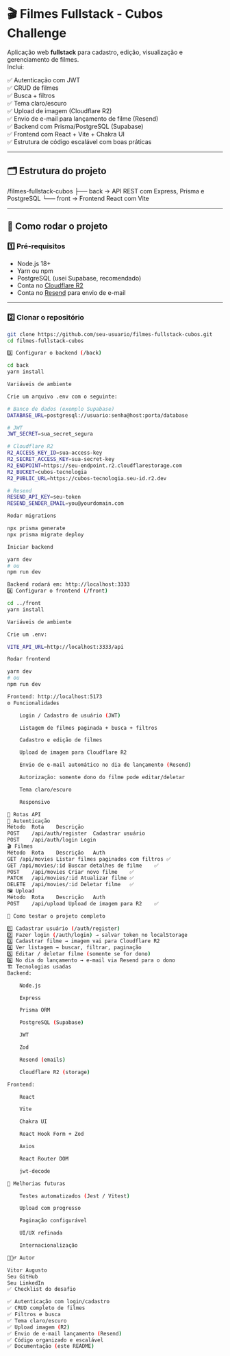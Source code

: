 # 🎬 Filmes Fullstack - Cubos Challenge

Aplicação web **fullstack** para cadastro, edição, visualização e gerenciamento de filmes.  
Inclui:

✅ Autenticação com JWT  
✅ CRUD de filmes  
✅ Busca + filtros  
✅ Tema claro/escuro  
✅ Upload de imagem (Cloudflare R2)  
✅ Envio de e-mail para lançamento de filme (Resend)  
✅ Backend com Prisma/PostgreSQL (Supabase)  
✅ Frontend com React + Vite + Chakra UI  
✅ Estrutura de código escalável com boas práticas

---

## 🗂️ Estrutura do projeto

/filmes-fullstack-cubos
├── back -> API REST com Express, Prisma e PostgreSQL
└── front -> Frontend React com Vite

---

## 🚀 Como rodar o projeto

### 1️⃣ Pré-requisitos

- Node.js 18+
- Yarn ou npm
- PostgreSQL (usei Supabase, recomendado)
- Conta no [Cloudflare R2](https://dash.cloudflare.com/)
- Conta no [Resend](https://resend.com/) para envio de e-mail

---

### 2️⃣ Clonar o repositório

```bash
git clone https://github.com/seu-usuario/filmes-fullstack-cubos.git
cd filmes-fullstack-cubos

3️⃣ Configurar o backend (/back)

cd back
yarn install

Variáveis de ambiente

Crie um arquivo .env com o seguinte:

# Banco de dados (exemplo Supabase)
DATABASE_URL=postgresql://usuario:senha@host:porta/database

# JWT
JWT_SECRET=sua_secret_segura

# Cloudflare R2
R2_ACCESS_KEY_ID=sua-access-key
R2_SECRET_ACCESS_KEY=sua-secret-key
R2_ENDPOINT=https://seu-endpoint.r2.cloudflarestorage.com
R2_BUCKET=cubos-tecnologia
R2_PUBLIC_URL=https://cubos-tecnologia.seu-id.r2.dev

# Resend
RESEND_API_KEY=seu-token
RESEND_SENDER_EMAIL=you@yourdomain.com

Rodar migrations

npx prisma generate
npx prisma migrate deploy

Iniciar backend

yarn dev
# ou
npm run dev

Backend rodará em: http://localhost:3333
4️⃣ Configurar o frontend (/front)

cd ../front
yarn install

Variáveis de ambiente

Crie um .env:

VITE_API_URL=http://localhost:3333/api

Rodar frontend

yarn dev
# ou
npm run dev

Frontend: http://localhost:5173
⚙️ Funcionalidades

    Login / Cadastro de usuário (JWT)

    Listagem de filmes paginada + busca + filtros

    Cadastro e edição de filmes

    Upload de imagem para Cloudflare R2

    Envio de e-mail automático no dia de lançamento (Resend)

    Autorização: somente dono do filme pode editar/deletar

    Tema claro/escuro

    Responsivo

📝 Rotas API
🔑 Autenticação
Método	Rota	Descrição
POST	/api/auth/register	Cadastrar usuário
POST	/api/auth/login	Login
🎬 Filmes
Método	Rota	Descrição	Auth
GET	/api/movies	Listar filmes paginados com filtros	✅
GET	/api/movies/:id	Buscar detalhes de filme	✅
POST	/api/movies	Criar novo filme	✅
PATCH	/api/movies/:id	Atualizar filme	✅
DELETE	/api/movies/:id	Deletar filme	✅
🖼️ Upload
Método	Rota	Descrição	Auth
POST	/api/upload	Upload de imagem para R2	✅

🤝 Como testar o projeto completo

1️⃣ Cadastrar usuário (/auth/register)
2️⃣ Fazer login (/auth/login) → salvar token no localStorage
3️⃣ Cadastrar filme → imagem vai para Cloudflare R2
4️⃣ Ver listagem → buscar, filtrar, paginação
5️⃣ Editar / deletar filme (somente se for dono)
6️⃣ No dia do lançamento → e-mail via Resend para o dono
🏗️ Tecnologias usadas
Backend:

    Node.js

    Express

    Prisma ORM

    PostgreSQL (Supabase)

    JWT

    Zod

    Resend (emails)

    Cloudflare R2 (storage)

Frontend:

    React

    Vite

    Chakra UI

    React Hook Form + Zod

    Axios

    React Router DOM

    jwt-decode

🚀 Melhorias futuras

    Testes automatizados (Jest / Vitest)

    Upload com progresso

    Paginação configurável

    UI/UX refinada

    Internacionalização

🙋🏻‍♂️ Autor

Vitor Augusto
Seu GitHub
Seu LinkedIn
✅ Checklist do desafio

✅ Autenticação com login/cadastro
✅ CRUD completo de filmes
✅ Filtros e busca
✅ Tema claro/escuro
✅ Upload imagem (R2)
✅ Envio de e-mail lançamento (Resend)
✅ Código organizado e escalável
✅ Documentação (este README)
```
